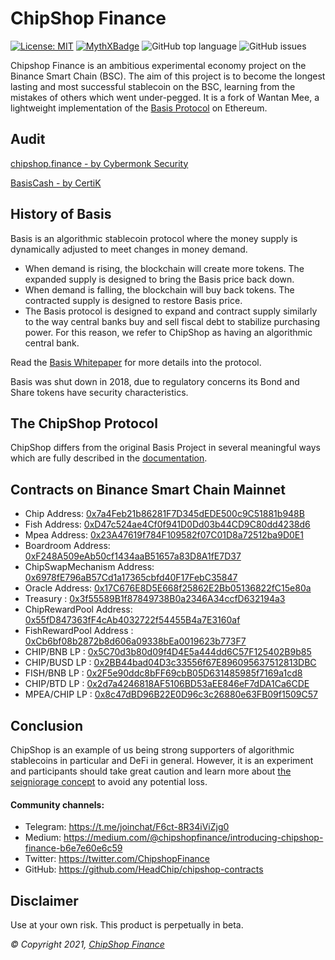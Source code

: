 # ChipShop Finance

[![License: MIT](https://img.shields.io/badge/License-MIT-yellow.svg)](https://opensource.org/licenses/MIT) [![MythXBadge](https://badgen.net/https/api.mythx.io/v1/projects/64fe9c72-2a73-471b-94aa-30225288f328/badge/data?cache=300&icon=https://raw.githubusercontent.com/ConsenSys/mythx-github-badge/main/logo_white.svg)](https://docs.mythx.io/dashboard/github-badges) ![GitHub top language](https://img.shields.io/github/languages/top/HeadChip/chipshop-contracts) ![GitHub issues](https://img.shields.io/github/issues-raw/HeadChip/chipshop-contracts)



Chipshop Finance is an ambitious experimental economy project on the Binance Smart Chain (BSC). The aim of this project is to become the longest lasting and most successful stablecoin on the BSC, learning from the mistakes of others which went under-pegged. It is a fork of Wantan Mee, a lightweight implementation of the [Basis Protocol](https://basis.io) on Ethereum.

## Audit

[chipshop.finance - by Cybermonk Security](https://github.com/HeadChip/chipshop-contracts/blob/master/contracts/CF.Audit.Report.pdf)

[BasisCash - by CertiK](https://www.dropbox.com/s/ed5vxvaple5e740/REP-Basis-Cash-06_11_2020.pdf)

## History of Basis

Basis is an algorithmic stablecoin protocol where the money supply is dynamically adjusted to meet changes in money demand.  

- When demand is rising, the blockchain will create more tokens. The expanded supply is designed to bring the Basis price back down.
- When demand is falling, the blockchain will buy back tokens. The contracted supply is designed to restore Basis price.
- The Basis protocol is designed to expand and contract supply similarly to the way central banks buy and sell fiscal debt to stabilize purchasing power. For this reason, we refer to ChipShop as having an algorithmic central bank.

Read the [Basis Whitepaper](http://basis.io/basis_whitepaper_en.pdf) for more details into the protocol. 

Basis was shut down in 2018, due to regulatory concerns its Bond and Share tokens have security characteristics. 

## The ChipShop Protocol

ChipShop differs from the original Basis Project in several meaningful ways which are fully described in the [documentation](https://chipshop-finance.gitbook.io/chipshop-finance/).

## Contracts on Binance Smart Chain Mainnet

- Chip Address: [0x7a4Feb21b86281F7D345dEDE500c9C51881b948B](https://bscscan.com/address/0x7a4Feb21b86281F7D345dEDE500c9C51881b948B)
- Fish Address: [0xD47c524ae4Cf0f941D0Dd03b44CD9C80dd4238d6](https://bscscan.com/address/0xD47c524ae4Cf0f941D0Dd03b44CD9C80dd4238d6)
- Mpea Address: [0x23A47619f784F109582f07C01D8a72512ba9D0E1](https://bscscan.com/address/0x23A47619f784F109582f07C01D8a72512ba9D0E1)
- Boardroom Address: [0xF248A509eAb50cf1434aaB51657a83D8A1fE7D37](https://bscscan.com/address/0xF248A509eAb50cf1434aaB51657a83D8A1fE7D37)
- ChipSwapMechanism Address: [0x6978fE796aB57Cd1a17365cbfd40F17FebC35847](https://bscscan.com/address/0x6978fE796aB57Cd1a17365cbfd40F17FebC35847)
- Oracle Address: [0x17C676E8D5E668f25862E2Bb05136822fC15e80a](https://bscscan.com/address/0x17C676E8D5E668f25862E2Bb05136822fC15e80a)
- Treasury : [0x3f55589B1f87849738B0a2346A34ccfD632194a3](https://bscscan.com/address/0x3f55589B1f87849738B0a2346A34ccfD632194a3)
- ChipRewardPool Address: [0x55fD847363fF4cAb4032722f54455B4a7E3160af](https://bscscan.com/address/0x55fD847363fF4cAb4032722f54455B4a7E3160af)
- FishRewardPool Address : [0xCb6bf08b2872b8d606a09338bEa0019623b773F7](https://bscscan.com/address/0xCb6bf08b2872b8d606a09338bEa0019623b773F7)
- CHIP/BNB LP : [0x5C70d3b80d09f4D4E5a444dd6C57F125402B9b85](https://bscscan.com/address/0x5C70d3b80d09f4D4E5a444dd6C57F125402B9b85)
- CHIP/BUSD LP : [0x2BB44bad04D3c33556f67E896095637512813DBC](https://bscscan.com/address/0x2BB44bad04D3c33556f67E896095637512813DBC)
- FISH/BNB LP : [0x2F5e90ddc8bFF69cbB05D631485985f7169a1cd8](https://bscscan.com/address/0x2F5e90ddc8bFF69cbB05D631485985f7169a1cd8)
- CHIP/BTD LP : [0x2d7a4246818AF5106BD53aEE846eF7dDA1Ca6CDE](https://bscscan.com/address/0x2d7a4246818AF5106BD53aEE846eF7dDA1Ca6CDE)
- MPEA/CHIP LP : [0x8c47dBD96B22E0D96c3c26880e63FB09f1509C57](https://bscscan.com/address/0x8c47dBD96B22E0D96c3c26880e63FB09f1509C57)

## Conclusion

ChipShop is an example of us being strong supporters of algorithmic stablecoins in particular and DeFi in general. However, it is an experiment and participants should take great caution and learn more about [the seigniorage concept](https://blog.bitmex.com/wp-content/uploads/2018/06/A-Note-on-Cryptocurrency-Stabilisation-Seigniorage-Shares.pdf) to avoid any potential loss.

#### Community channels:

- Telegram: https://t.me/joinchat/F6ct-8R34iViZjg0
- Medium: https://medium.com/@chipshopfinance/introducing-chipshop-finance-b6e7e60e6c59
- Twitter: https://twitter.com/ChipshopFinance
- GitHub: https://github.com/HeadChip/chipshop-contracts

## Disclaimer

Use at your own risk. This product is perpetually in beta.

_© Copyright 2021, [ChipShop Finance](https://chipshop.finance)_
